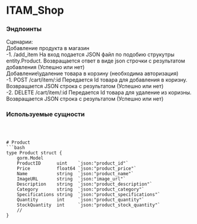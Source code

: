 # ITAM_Shop


### Эндпоинты
Сценарии:<br />
  Добавление продукта в магазин<br />
    -1. /add_item На вход подается JSON файл по подобию струкутры entity.Product. Возвращается ответ в виде json строчки с результатом добавления (Успешно или нет) <br />
  Добавление\удаление товара в корзину (необходима авторизация)<br />
    -1. POST /cart/item/:id Передается Id товара для добавления в коризну. Возвращается JSON строка с результатом (Успешно или нет) <br />
    -2. DELETE /cart/item/:id Передается Id товара для удаление из коризны. Возвращается JSON строка с результатом (Успешно или нет) <br />
    
### Используемые сущности 


```



# Product
```bash
type Product struct {
	gorm.Model
	ProductID      uint    `json:"product_id"`
	Price          float64 `json:"product_price"`
	Name           string  `json:"product_name"`
	ImageURL       string  `json:"image_url"`
	Description    string  `json:"product_description"`
	Category       string  `json:"product_category"`
	Specifications string  `json:"product_specifications"`
	Quantity       int     `json:"product_quantity"`
	StockQuantity  int     `json:"product_stock_quantity"`
	//
}
```

